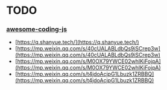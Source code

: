 # TODO
### [awesome-coding-js](http://www.conardli.top/docs/JavaScript/)


+ [https://q.shanyue.tech/](https://q.shanyue.tech/)
+ [https://mp.weixin.qq.com/s/40cUALABLdbQs9iSCrep3w](https://mp.weixin.qq.com/s/40cUALABLdbQs9iSCrep3w)
+ [https://mp.weixin.qq.com/s/M0OX79YWCE02whlKiFojpA](https://mp.weixin.qq.com/s/M0OX79YWCE02whlKiFojpA)
+ [https://mp.weixin.qq.com/s/t4jdoAcjpG1Lbuzk1ZRBBQ](https://mp.weixin.qq.com/s/t4jdoAcjpG1Lbuzk1ZRBBQ)
